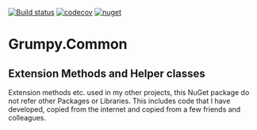 [![Build status](https://ci.appveyor.com/api/projects/status/92rb6muqvqw5t6xf?svg=true)](https://ci.appveyor.com/project/GrumpyBusted/grumpy-common)
[![codecov](https://codecov.io/gh/GrumpyBusted/Grumpy.Common/branch/master/graph/badge.svg)](https://codecov.io/gh/GrumpyBusted/Grumpy.Common)
[![nuget](https://img.shields.io/nuget/v/Grumpy.Common.svg)](https://www.nuget.org/packages/Grumpy.Common/)

# Grumpy.Common

Extension Methods and Helper classes
------------------------------------
Extension methods etc. used in my other projects, this NuGet package do not refer other Packages or Libraries.
This includes code that I have developed, copied from the internet and copied from a few friends and colleagues.

